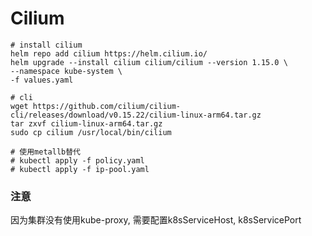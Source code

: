 # Cilium

```
# install cilium
helm repo add cilium https://helm.cilium.io/
helm upgrade --install cilium cilium/cilium --version 1.15.0 \
--namespace kube-system \
-f values.yaml

# cli
wget https://github.com/cilium/cilium-cli/releases/download/v0.15.22/cilium-linux-arm64.tar.gz
tar zxvf cilium-linux-arm64.tar.gz
sudo cp cilium /usr/local/bin/cilium

# 使用metallb替代
# kubectl apply -f policy.yaml
# kubectl apply -f ip-pool.yaml
```

### 注意

因为集群没有使用kube-proxy, 需要配置k8sServiceHost, k8sServicePort

